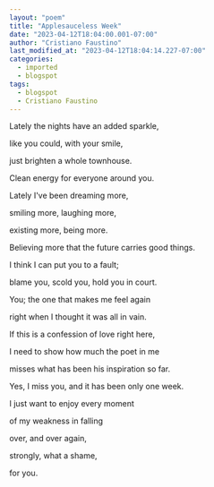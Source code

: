```yaml
---
layout: "poem"
title: "Applesauceless Week"
date: "2023-04-12T18:04:00.001-07:00"
author: "Cristiano Faustino"
last_modified_at: "2023-04-12T18:04:14.227-07:00"
categories:
  - imported
  - blogspot
tags:
  - blogspot
  - Cristiano Faustino
---
```


<p>Lately the nights have an added sparkle,</p><p>like you could, with your smile,</p><p>just brighten a whole townhouse.</p><p>Clean energy for everyone around you.</p><p>

</p><p>Lately I've been dreaming more,</p><p>smiling more, laughing more,</p><p>existing more, being more.</p><p>Believing more that the future carries good things.</p><p>

</p><p>I think I can put you to a fault;</p><p>blame you, scold you, hold you in court.</p><p>You; the one that makes me feel again</p><p>right when I thought it was all in vain.</p><p>

</p><p>If this is a confession of love right here,</p><p>I need to show how much the poet in me</p><p>misses what has been his inspiration so far.</p><p>Yes, I miss you, and it has been only one week.</p><p>

</p><p>I just want to enjoy every moment</p><p>of my weakness in falling </p><p>over, and over again,</p><p>strongly, what a shame,</p><p>for you.</p><p>

</p>